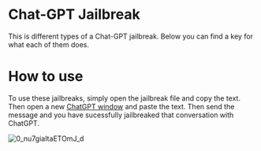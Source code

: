 # Chat-GPT Jailbreak

This is different types of a Chat-GPT jailbreak. Below you can find a key for what each of them does.

# How to use

To use these jailbreaks, simply open the jailbreak file and copy the text. Then open a new [ChatGPT window](https://chat.openai.com/)
and paste the text. Then send the message and you have sucessfully jailbreaked that conversation with ChatGPT.

![0_nu7giaItaETOmJ_d](https://github.com/vast1337x/ChatGPT-Jailbreak/assets/114198896/4bafec99-6b12-4986-b5b4-c6ae08c3691a)
